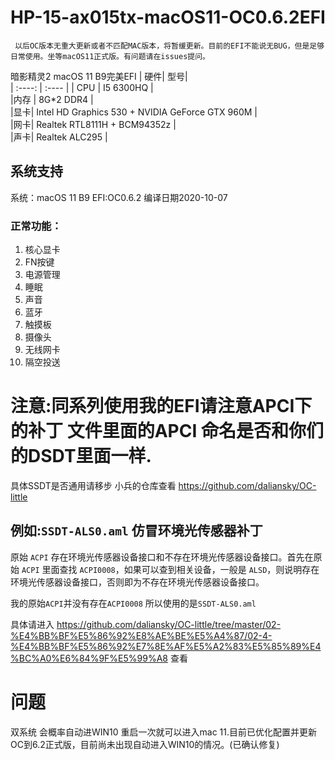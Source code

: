 # HP-15-ax015tx-macOS11-OC0.6.2EFI
~~~
 以后OC版本无重大更新或者不匹配MAC版本，将暂缓更新。目前的EFI不能说无BUG，但是足够日常使用。坐等macOS11正式版。有问题请在issues提问。
~~~
暗影精灵2 macOS 11 B9完美EFI
| 硬件| 型号|   
| :----: | :---- |
| CPU | I5 6300HQ |    
|内存 | 8G*2 DDR4 |     
|显卡| Intel HD Graphics 530 + NVIDIA GeForce GTX 960M |     
|网卡| Realtek RTL8111H + BCM94352z |     
|声卡| Realtek ALC295  |   
## 系统支持
系统：macOS 11 B9
EFI:OC0.6.2  编译日期2020-10-07
### 正常功能：  
1. 核心显卡
2. FN按键
3. 电源管理
4. 睡眠
5. 声音
6. 蓝牙
7. 触摸板
8. 摄像头
9. 无线网卡
10. 隔空投送  

# 注意:同系列使用我的EFI请注意APCI下的补丁 文件里面的APCI 命名是否和你们的DSDT里面一样.
具体SSDT是否通用请移步 小兵的仓库查看 https://github.com/daliansky/OC-little  
## 例如:`SSDT-ALS0.aml` 仿冒环境光传感器补丁  

原始 `ACPI` 存在环境光传感器设备接口和不存在环境光传感器设备接口。首先在原始 `ACPI` 里面查找 `ACPI0008`，如果可以查到相关设备，一般是 `ALSD`，则说明存在环境光传感器设备接口，否则即为不存在环境光传感器设备接口。  

我的原始`ACPI`并没有存在`ACPI0008` 所以使用的是`SSDT-ALS0.aml`    

具体请进入 https://github.com/daliansky/OC-little/tree/master/02-%E4%BB%BF%E5%86%92%E8%AE%BE%E5%A4%87/02-4-%E4%BB%BF%E5%86%92%E7%8E%AF%E5%A2%83%E5%85%89%E4%BC%A0%E6%84%9F%E5%99%A8 查看     

# 问题
双系统 会概率自动进WIN10 重启一次就可以进入mac 11.目前已优化配置并更新OC到6.2正式版，目前尚未出现自动进入WIN10的情况。(已确认修复)
